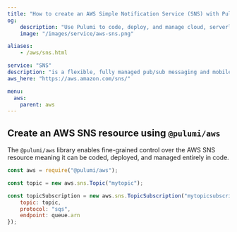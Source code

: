 ```yaml
---
title: "How to create an AWS Simple Notification Service (SNS) with Pulumi"
og:
    description: "Use Pulumi to code, deploy, and manage cloud, serverless, and container apps and infrastructure"
    image: "/images/service/aws-sns.png"

aliases:
    - /aws/sns.html

service: "SNS"
description: "is a flexible, fully managed pub/sub messaging and mobile notifications service for coordinating the delivery of messages to subscribing endpoints and clients"
aws_here: "https://aws.amazon.com/sns/"

menu:
  aws:
    parent: aws
---
```


## Create an AWS SNS resource using `@pulumi/aws`

The `@pulumi/aws` library enables fine-grained control over the AWS SNS resource meaning it can be coded, deployed, and managed entirely in code.

```javascript
const aws = require("@pulumi/aws");

const topic = new aws.sns.Topic("mytopic");

const topicSubscription = new aws.sns.TopicSubscription("mytopicsubscription", {
    topic: topic,
    protocol: "sqs",
    endpoint: queue.arn
});
```
